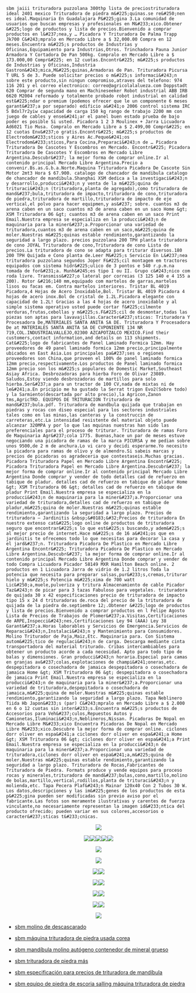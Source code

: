 
```
sbm jaiii trituradora puzzolana 300thp lista de preciostrituradora ideal 2401 mexico Trituradora de piedra m&#225;quinas.se re&#250;nen es ideal.Maquinaria En Guadalajara P&#225;gina 3.La comunidad de usuarios que buscan empresas y profesionales en M&#233;xico.Obtener &#225;logo de productos y lista de precios.Bienvenido a comprar productos en l&#237;nea,y … Picadora Y Trituradora De Palma Trapp Jk700 C&#243;mpralo en Mercado Libre a $ 32,000.00 Compra en 12 meses.Encuentra m&#225;s productos de Industrias y Oficinas,Equipamiento para Industrias,Otros. Trinchadora Pauna Junior Armadora Y Cortadora De Pan 500kg. Compralo en Mercado Libre a $ 173.000,00 Compr&#225; en 12 cuotas.Encontr&#225; m&#225;s productos de Industrias y Oficinas,Industria Gastron&#243;mica,M&#225;quinas,Armadoras de Pan. Trituradora Picursa T URL 5 de 3. Puede solicitar precios o m&#225;s informaci&#243;n sobre este producto,sin ningun compromiso,atraves del telefono: 974 116 201 y el correo electronico: correo@agricolalalueza.com Doppstadt 620 Comprar de segunda mano en Machineseeker Robot industrial ABB IRB 6620 M2004 reformado y totalmente probado robot industrial en calidad est&#225;ndar o premium (podemos ofrecer que le un componente 6 meses garant&#237;a por separado) edificio a&#241;o 2006 control sistema IRC 5 Bdxl7r2yiw capacidad de carga 150 kg rango de trabajo 2200 mm con juego de cables y ense&#241;ar el panel buen estado prueba de bajo poder es posible Si usted. Picadora 1 2 3 Moulinex + Jarra Licuadora Ad6021 Tio Musa. Compralo en Mercado Libre a $ 2.499,00 Compr&#225; en 12 cuotas Env&#237;o gratis.Encontr&#225; m&#225;s productos de Electrodom&#233;sticos y Aires Ac.Peque&#241;os Electrodom&#233;sticos,Para Cocina,Preparaci&#243;n de … Picadora Trituradora De Cascotes Y Escombros en Mercado. Encontr&#225; Picadora Trituradora De Cascotes Y Escombros en Mercado Libre Argentina.Descubr&#237; la mejor forma de comprar online.Ir al contenido principal Mercado Libre Argentina.Precio a convenir.Bs.as.G.b.a.Norte.Maquina Trituradora Picadora De Cascote Sin Motor 2mt3 Hora $ 67.900. catalogo de chancador de mandibula catalogo de chancador de mandibula.Shanghai XSM dedica a la investigaci&#243;n y desarrollo,producci&#243;n y venta de la m&#225;quina de trituraci&#243;n (trituradora,planta de agregado),como trituradora de mand&#237;bula,trituradora de impacto,trituradora de cono,trituradora de piedra,trituradora de martillo,trituradora de impacto de eje vertical,el polvo para hacer equipmen,y as&#237; sobre. cuantos m3 de arena caben en un saco cuantos m3 de arena caben en un saco Home &gt; XSM Trituradora 06 &gt; cuantos m3 de arena caben en un saco Print Email.Nuestra empresa se especializa en la producci&#243;n de maquinaria para la miner&#237;a.Proporcionar una variedad de trituradora,cuantos m3 de arena caben en un saco,m&#225;quina de moler.Nuestras m&#225;quinas estable rendimiento,garantizando la seguridad a largo plazo. precios puzzolana 200 TPH planta trituradora de cono JOYAL Trituradora de cono,Trituradora de cono Lista de precios.La trituradora de cono se adapta para triturar diversos.180 200 TPH Quijada e Cono planta de.Leer M&#225;s Servicio En L&#237;nea trituradora puzzolana segundos Joper F&#225;cil montagem em tractores equipados com sistema hidr&#225;ulico de 3 pontos e 540 r.p.m.na tomada de for&#231;a. Munh&#245;es tipo I ou II. Grupo c&#243;nico com roda livre. Transmiss&#227;o lateral por correias (3 125 140 e 4 155 a 200). Rotor &#216;140 mm,equipado com martelos de garras,martelos lisos ou facas em. Contra martelos interiores. Tristar BL 4019 Picadora,4 Hojas de Acero Inoxidable,Bol. Tristar BL 4019 Picadora 4 hojas de acero inox.Bol de cristal de 1.2L.Picadora elegante con capacidad de 1.2L! Gracias a las 4 hojas de acero inoxidable y al simple sistema operativo usted puede cortar f&#225;cilmente verduras,frutas,cebollas y m&#225;s.F&#225;cil de desmontar,todas las piezas son aptas para lavavajillas.Caracter&#237;sticas: Trituradora Y Procesadora De,MATERIALES SANTA ANITA SA DE. Trituradora Y Procesadora De at MATERIALES SANTA ANITA SA DE CVPONIENTE 134 NR 719,COL.INDUSTRIALVALLEJO,02300 AZCAPOTZALCO MEXICO.Find their customers,contact information,and details on 113 shipments. Cat&#225;logo de fabricantes de Panel Laminado Formica 12mm. Hay proveedores de 49 panel laminado formica 12mm precio,principalmente ubicados en East Asia.Los principales pa&#237;ses o regiones proveedores son China,que proveen el 100% de panel laminado formica 12mm precio,respectivamente.Los productos de Panel laminado formica 12mm precio son los m&#225;s populares de Domestic Market,Southeast Asiay Africa. Desbrozadoras para hierba Foro de Olivar 23089. Saludos,Estoy viendo desbrozadoras de martillos para solo hierba.Ser&#237;a para un tractor de 100 CV,nada de mixtas ni de le&#241;a.En pricipio me ha gustado la Serrat trigon Evo2(Sobre todo) y la Sarmiento(descartada por alto precio),la Agricon,Zanon tms,AgricTRD. EQUIPOS DE TRITURACION Trituradora de mand&#237;bula.pdf. Trituradora de mandbula quijada que trabajan en piedras y rocas con diseo especial para los sectores industriales tales como en las minas,las canteras y la construccin de carreteras,etc.La intensidad resistente del material objeto puede alcanzar 320MPA y por lo que las mquinas nuestras han sido las preferenciales para el proceso de triturar. Trituradora de ramas Foro de Maquinaria Agr&#237;cola 1775. Buenas,hace un par de meses estuve negociando una picadora de ramas de la marca PICURSA y me pedian sobre unos 9500,de 2 m de anchura.Lo vi caro y decidi esperarme.Yo necesito la picadora para ramas de olivo y de almendro.Si sabeis marcas y precios de picadoras os agradeceria que contestaseis.Muchas gracias. Picadora Trituradora Papel en Mercado Libre Argentina Encontr&#225; Picadora Trituradora Papel en Mercado Libre Argentina.Descubr&#237; la mejor forma de comprar online.Ir al contenido principal Mercado Libre Argentina Donde comprar y vender de todo detalles cad de refuerzo en tabique de pladur. detalles cad de refuerzo en tabique de pladur Home &gt; XSM Trituradora 06 &gt; detalles cad de refuerzo en tabique de pladur Print Email.Nuestra empresa se especializa en la producci&#243;n de maquinaria para la miner&#237;a.Proporcionar una variedad de trituradora,detalles cad de refuerzo en tabique de pladur,m&#225;quina de moler.Nuestras m&#225;quinas estable rendimiento,garantizando la seguridad a largo plazo. Precios de trituradora — Jardinitis &nbsp;&#0183;&#32;Precios de trituradora En nuestro extenso cat&#225;logo online de productos de trituradora seguro que encontrar&#225;s lo que est&#225;s buscando,y adem&#225;s al mejor precio de internet.Hace m&#225;s de 16 a&#241;os que en jardinitis te ofrecemos todo lo que necesitas para decorar la casa y el jard&#237;n. Trituradora Picadora De Plastico en Mercado Libre Argentina Encontr&#225; Trituradora Picadora De Plastico en Mercado Libre Argentina.Descubr&#237; la mejor forma de comprar online.Ir al contenido principal Mercado Libre Argentina Donde comprar y vender de todo Compra Licuadora Picador 58149 MXR Hamilton Beach online. 2 productos en 1 Licuadora Jarra de vidrio de 1.2 litros Toda la potencia que necesita para preparar salsas,pur&#233;s,cremas,triturar hielo y m&#225;s Potencia m&#225;xima de 700 watt Lic&#250;a,muele,pulveriza y tritura Almacenamiento de cable Picador Taz&#243;n de picar para 3 tazas Fabuloso para vegetales. trituradora de quijada 30 x 42 especificaciones precio de trituradora de impacto tipo 15 x 24 d trituradoras de.roca del precio de la trituradora de quijada de la piedra de.septiembre 12;.Obtener &#225;logo de productos y lista de precios.Bienvenido a comprar productos en l Felipe Agosto Lista de Precios de Trabajos de Plomer&#237;a.Visitas,Certificaciones de ARPE,Inspecci&#243;nes,Certificaciones Ley 94 (AAA) Ley 38 Garant&#237;a.Horas laborables y Servicios de Emergencia.Servicios de Reparaci&#243;n,Instalaci&#243;n y Mantenimiento para Consumidores. Molino Triturador de Paja,Maiz,Etc. Maquinaria para. Con Sistema autom&#225;tico de regulaci&#243;n de carga. Descarga mediante cinta transportadora del material triturado. Cribas intercambiables para obtener un producto acorde a cada necesidad. Apto para todo tipo de balas y dimensiones. Gran producci&#243;n horaria.Especial para camas en granjas av&#237;colas,explotaciones de champi&#241;oneras,etc. despepitadora o cosechadora de jamaica despepitadora o cosechadora de jamaica Home &gt; XSM Trituradora 06 &gt; despepitadora o cosechadora de jamaica Print Email.Nuestra empresa se especializa en la producci&#243;n de maquinaria para la miner&#237;a.Proporcionar una variedad de trituradora,despepitadora o cosechadora de jamaica,m&#225;quina de moler.Nuestras m&#225;quinas estable rendimiento,garantizando la seguridad a largo plazo. Tapa Neblinero Tiida Hb Japon&#233;s (par) C&#243;mpralo en Mercado Libre a $ 2.000 en 6 o 12 cuotas sin inter&#233;s.Encuentra m&#225;s productos de Accesorios para Veh&#237;culos,Repuestos Autos y Camionetas,Iluminaci&#243;n,Neblineros,Nissan. Picadoras De Nopal en Mercado Libre M&#233;xico Encuentra Picadoras De Nopal en Mercado Libre M&#233;xico.Descubre la mejor forma de comprar online. ciclones dorr oliver en espa&#241;a ciclones dorr oliver en espa&#241;a Home &gt; XSM Trituradora 06 &gt; ciclones dorr oliver en espa&#241;a Print Email.Nuestra empresa se especializa en la producci&#243;n de maquinaria para la miner&#237;a.Proporcionar una variedad de trituradora,ciclones dorr oliver en espa&#241;a,m&#225;quina de moler.Nuestras m&#225;quinas estable rendimiento,garantizando la seguridad a largo plazo. Trituradora de Rocas,Fabricantes de Trituradora de Piedra. Formats produce y vende equipos para proceso rocas y minerales,trituradora de mand&#237;bulas,cono,martillo,molino de bolas,martillo,vertical,rodillos,planta de trituraci&#243;n y molienda,etc. Tapa Pecera Plaf&#243;n Mainar 120x40 Con 2 Tubos 30 W. Los datos,descripciones y las im&#225;genes de los productos de esta p&#225;gina pueden ser modificadas sin previo aviso por el fabricante.Las fotos son meramente ilustrativas y carentes de fuerza vinculante,no necesariamente representan la imagen id&#233;ntica del producto ofrecido; pueden variar en sus colores,accesorios o caracter&#237;sticas t&#233;cnicas. 
```

<div align="center">

<a href="https://es-crusher.shibang-china.com/github&k=sbm+jaiii+trituradora+puzzolana+300thp+lista+de+precios"><img src="https://static.shibang-china.com/es/crusher/logo.jpg"></a>

<a href="https://es-crusher.shibang-china.com/github&k=sbm+jaiii+trituradora+puzzolana+300thp+lista+de+precios"><img src="https://static.shibang-china.com/es/crusher/index.jpg"></a><a href="https://es-crusher.shibang-china.com/material.htmlgithub&k=sbm+jaiii+trituradora+puzzolana+300thp+lista+de+precios"><img src="https://static.shibang-china.com/es/crusher/material.jpg"></a><a href="https://es-crusher.shibang-china.com/application.htmlgithub&k=sbm+jaiii+trituradora+puzzolana+300thp+lista+de+precios"><img src="https://static.shibang-china.com/es/crusher/application.jpg"></a><a href="https://es-crusher.shibang-china.com/aboutus.htmlgithub&k=sbm+jaiii+trituradora+puzzolana+300thp+lista+de+precios"><img src="https://static.shibang-china.com/es/crusher/aboutus.jpg"></a><a href="https://es-crusher.shibang-china.com/contact.htmlgithub&k=sbm+jaiii+trituradora+puzzolana+300thp+lista+de+precios"><img src="https://static.shibang-china.com/es/crusher/contact.jpg"></a>

<a href="https://es-crusher.shibang-china.com/github&k=sbm+jaiii+trituradora+puzzolana+300thp+lista+de+precios"><img src="https://static.shibang-china.com/es/crusher/banner.jpg"></a>

<a href="https://swt.shibang-china.com/github&k=sbm+jaiii+trituradora+puzzolana+300thp+lista+de+precios"><img src="https://static.shibang-china.com/es/crusher/text.jpg"></a>

<a href="https://swt.shibang-china.com/github&k=sbm+jaiii+trituradora+puzzolana+300thp+lista+de+precios"><img src="https://static.shibang-china.com/es/crusher/chat.jpg"></a><a href="https://es-crusher.shibang-china.com/contact.htmlgithub&k=sbm+jaiii+trituradora+puzzolana+300thp+lista+de+precios"><img src="https://static.shibang-china.com/es/crusher/message.jpg"></a>

<a href="https://es-crusher.shibang-china.com/products/pe.htmlgithub&k=sbm+jaiii+trituradora+puzzolana+300thp+lista+de+precios"><img src="https://static.shibang-china.com/es/crusher/pe.jpg"></a><a href="https://es-crusher.shibang-china.com/products/pf.htmlgithub&k=sbm+jaiii+trituradora+puzzolana+300thp+lista+de+precios"><img src="https://static.shibang-china.com/es/crusher/pf.jpg"></a>

<a href="https://es-crusher.shibang-china.com/products/hpt.htmlgithub&k=sbm+jaiii+trituradora+puzzolana+300thp+lista+de+precios"><img src="https://static.shibang-china.com/es/crusher/hpt.jpg"></a><a href="https://es-crusher.shibang-china.com/products/vsi.htmlgithub&k=sbm+jaiii+trituradora+puzzolana+300thp+lista+de+precios"><img src="https://static.shibang-china.com/es/crusher/vsi.jpg"></a>

<a href="https://es-crusher.shibang-china.com/products/klv.htmlgithub&k=sbm+jaiii+trituradora+puzzolana+300thp+lista+de+precios"><img src="https://static.shibang-china.com/es/crusher/klv.jpg"></a><a href="https://es-crusher.shibang-china.com/products/portable.htmlgithub&k=sbm+jaiii+trituradora+puzzolana+300thp+lista+de+precios"><img src="https://static.shibang-china.com/es/crusher/portable.jpg"></a>

<a href="https://swt.shibang-china.com/github&k=sbm+jaiii+trituradora+puzzolana+300thp+lista+de+precios"><img src="https://static.shibang-china.com/es/crusher/case.jpg"></a>

</div>


* [sbm molino de descascarado](sbm%20molino%20de%20descascarado.md)

* [sbm máquina trituradora de piedra usada corea](sbm%20m%C3%A1quina%20trituradora%20de%20piedra%20usada%20corea.md)

* [sbm mandíbula molino autógeno contenedor de mineral grueso](sbm%20mand%C3%ADbula%20molino%20aut%C3%B3geno%20contenedor%20de%20mineral%20grueso.md)

* [sbm trituradora de piedra más](sbm%20trituradora%20de%20piedra%20m%C3%A1s.md)

* [sbm especificación para precios de trituradora de mandíbula](sbm%20especificaci%C3%B3n%20para%20precios%20de%20trituradora%20de%20mand%C3%ADbula.md)

* [sbm equipo de piedra de escoria salling máquina trituradora de piedra](sbm%20equipo%20de%20piedra%20de%20escoria%20salling%20m%C3%A1quina%20trituradora%20de%20piedra.md)
